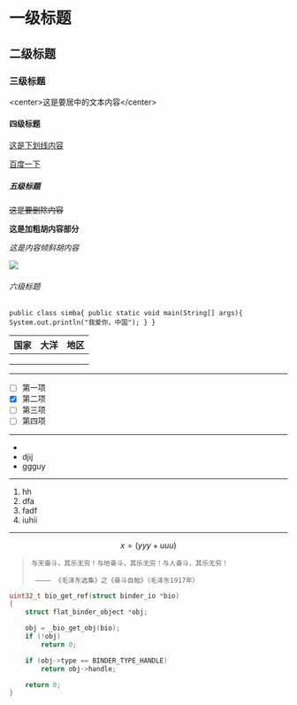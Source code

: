 # 一级标题

## 二级标题

### 三级标题

<!--积极哦啊见噢基金-->

\<center\>这是要居中的文本内容\</center\>

#### 四级标题

<u>这是下划线内容</u>

[百度一下](www.baidu.com)

##### 五级标题

~~这是要删除内容~~

**这是加粗胡内容部分**

*这是内容倾斜胡内容*

![](/home/linux/picture/picture.jpeg)

###### 六级标题

`public class simba{
  public static void main(String[] args){
    System.out.println("我爱你，中国");
  }
}`

| 国家 | 大洋 | 地区 |
| ---- | ---- | ---- |
|      |      |      |
|      |      |      |
|      |      |      |



------

- [ ] 第一项
- [x] 第二项
- [ ] 第三项
- [ ] 第四项

------

- 
- djij
- ggguy

------

1. hh
2. dfa
3. fadf
4. iuhii

------

$$
x = (yyy + uuu)
$$

> ```微
> 与天奋斗，其乐无穷！与地奋斗，其乐无穷！与人奋斗，其乐无穷！
> 
>  ———— 《毛泽东选集》之《奋斗自勉》（毛泽东1917年）
> ```

[^下面是C代码快]: 

```c
uint32_t bio_get_ref(struct binder_io *bio)
{
    struct flat_binder_object *obj;                                                                                                    

    obj = _bio_get_obj(bio);
    if (!obj)
        return 0;

    if (obj->type == BINDER_TYPE_HANDLE)
        return obj->handle;

    return 0;
}

```

